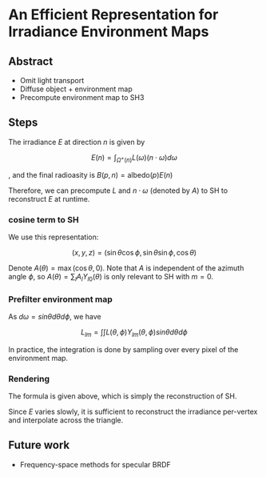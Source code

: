# An Efficient Representation for Irradiance Environment Maps

## Abstract

- Omit light transport
- Diffuse object + environment map
- Precompute environment map to SH3

## Steps

The irradiance $E$ at direction $n$ is given by

$$E(n) = \int_{\Omega^+(n)} L(\omega)(n\cdot\omega)d\omega$$

, and the final radioasity is $B(p, n) = \text{albedo}(p)E(n)$

Therefore, we can precompute $L$ and $n\cdot\omega$ (denoted by $A$) to SH to reconstruct $E$ at runtime.

### cosine term to SH

We use this representation:

$$(x, y, z) = (\sin\theta\cos\phi, \sin\theta\sin\phi, \cos\theta)$$

Denote $A(\theta) = \max(\cos\theta, 0)$. Note that $A$ is independent of the azimuth angle $\phi$, so $A(\theta) = \sum_l A_lY_{l0}(\theta)$ is only relevant to SH with $m = 0$.

### Prefilter environment map

As $d\omega = sin\theta d\theta d\phi$, we have

$$L_{lm} = \int\int L(\theta, \phi)Y_{lm}(\theta, \phi)sin\theta d\theta d\phi$$

In practice, the integration is done by sampling over every pixel of the environment map.

### Rendering

The formula is given above, which is simply the reconstruction of SH.

Since $E$ varies slowly, it is sufficient to reconstruct the irradiance per-vertex and interpolate across the triangle.

## Future work

- Frequency-space methods for specular BRDF